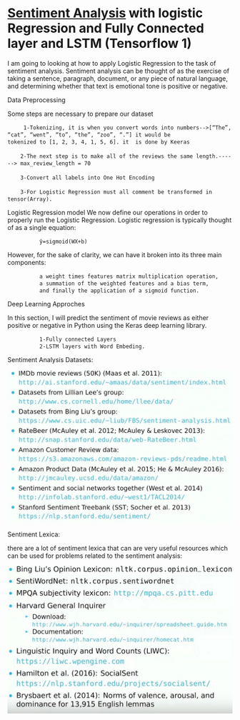 # [Sentiment Analysis](https://github.com/A2Amir/Sentiment-Analysis/blob/master/Sentiment%20Analysis.ipynb) with logistic Regression and Fully Connected layer and LSTM (Tensorflow 1)


I am going to looking at how to apply Logistic Regression to the task of sentiment analysis. Sentiment analysis can be thought of as the exercise of taking a sentence, paragraph, document, or any piece of natural language, and determining whether that text is emotional tone is positive or negative. 

Data Preprocessing

Some steps are necessary to prepare our dataset

         1-Tokenizing, it is when you convert words into numbers-->[“The”, “cat”, “went”, “to”, “the”, “zoo”, “.”] it would be              tokenized to [1, 2, 3, 4, 1, 5, 6]. it  is done by Keeras

        2-The next step is to make all of the reviews the same length.------> max_review_length = 70

        3-Convert all labels into One Hot Encoding 

        3-For Logistic Regression must all comment be transformed in tensor(Array).


Logistic Regression model
We now define our operations in order to properly run the Logistic Regression. Logistic regression is typically thought of as a single equation:


              ŷ=sigmoid(WX+b)

              
However, for the sake of clarity, we can have it broken into its three main components: 


              a weight times features matrix multiplication operation, 
              a summation of the weighted features and a bias term, 
              and finally the application of a sigmoid function. 


Deep Learning Approches

In this section, I will predict the sentiment of movie reviews as either positive or negative in Python using the Keras deep learning library. 


              1-Fully connected Layers
              2-LSTM layers with Word Embeding.
Sentiment Analysis Datasets:

<p align="center">
<img src="./img/1.JPG" alt="Sentiment Analysis Datasets " />
<p align="center">

Sentiment Lexica:


there are a lot of sentiment lexica that can are very useful resources which can be used for problems related to the sentiment analysis:

<p align="center">
<img src="./img/2.JPG" alt="Sentiment Lexica" />
<p align="center">

